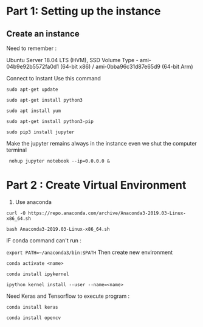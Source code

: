 # Part 1: Setting up the instance
## Create an instance 
Need to remember : 

Ubuntu Server 18.04 LTS (HVM), SSD Volume Type - ami-04b9e92b5572fa0d1 (64-bit x86) / ami-0bba96c31d87e65d9 (64-bit Arm)

Connect to Instant
Use this command 

`sudo apt-get update` 

 `sudo apt-get install python3`
 
 `sudo apt install yum`
 
 `sudo apt-get install python3-pip`

`sudo pip3 install jupyter`
 
Make the jupyter remains always in the instance even we shut the computer terminal 

` nohup jupyter notebook --ip=0.0.0.0 &`

# Part 2 : Create Virtual Environment 
1. Use anaconda 

`curl -O https://repo.anaconda.com/archive/Anaconda3-2019.03-Linux-x86_64.sh`

`bash Anaconda3-2019.03-Linux-x86_64.sh`

IF conda command can't run : 

`export PATH=~/anaconda3/bin:$PATH`
Then create new environment

`conda activate <name>`

`conda install ipykernel`

`ipython kernel install --user --name=<name>`

Need Keras and Tensorflow to execute program :

`conda install keras`

`conda install opencv`
